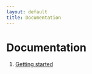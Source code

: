 ```yaml
---
layout: default
title: Documentation
---
```

# Documentation

1. [Getting started](https://github.com/hexagonaljs/hello-world)
